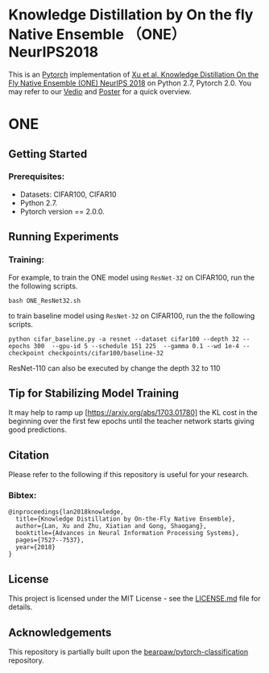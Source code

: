 # Knowledge Distillation by On the fly Native Ensemble （ONE）NeurIPS2018
This is an [Pytorch](https://pytorch.org) implementation of  [Xu et al. Knowledge Distillation On the Fly Native Ensemble (ONE) NeurIPS 2018](https://arxiv.org/pdf/1806.04606.pdf) on Python 2.7, Pytorch 2.0. 
You may refer to our [Vedio](http://www.eecs.qmul.ac.uk/~xl309/Doc/Publication/2018/NIPS2018/ONE-Slide-PPT.mp4) and [Poster](http://www.eecs.qmul.ac.uk/~xl309/Doc/Publication/2018/NIPS2018/Poster_landscape.pdf)  for a quick overview.

# ONE





## Getting Started

### Prerequisites:

- Datasets: CIFAR100, CIFAR10
- Python 2.7. 
- Pytorch version == 2.0.0. 




## Running Experiments

### Training: 


For example, to train the ONE model using `ResNet-32` on CIFAR100, run the the following scripts.
```
bash ONE_ResNet32.sh
```
to train baseline model using `ResNet-32` on CIFAR100, run the the following scripts.
```
python cifar_baseline.py -a resnet --dataset cifar100 --depth 32 --epochs 300  --gpu-id 5 --schedule 151 225  --gamma 0.1 --wd 1e-4 --checkpoint checkpoints/cifar100/baseline-32
```
ResNet-110 can also be executed by change the depth 32 to 110

## Tip for Stabilizing Model Training
It may help to ramp up [https://arxiv.org/abs/1703.01780] the KL cost in the beginning over the first few epochs until the teacher network starts giving good predictions.
## Citation
Please refer to the following if this repository is useful for your research.

### Bibtex:

```
@inproceedings{lan2018knowledge,
  title={Knowledge Distillation by On-the-Fly Native Ensemble},
  author={Lan, Xu and Zhu, Xiatian and Gong, Shaogang},
  booktitle={Advances in Neural Information Processing Systems},
  pages={7527--7537},
  year={2018}
}
```

## License

This project is licensed under the MIT License - see the [LICENSE.md](LICENSE.md) file for details.


## Acknowledgements

This repository is partially built upon the [bearpaw/pytorch-classification](https://github.com/bearpaw/pytorch-classification) repository. 

